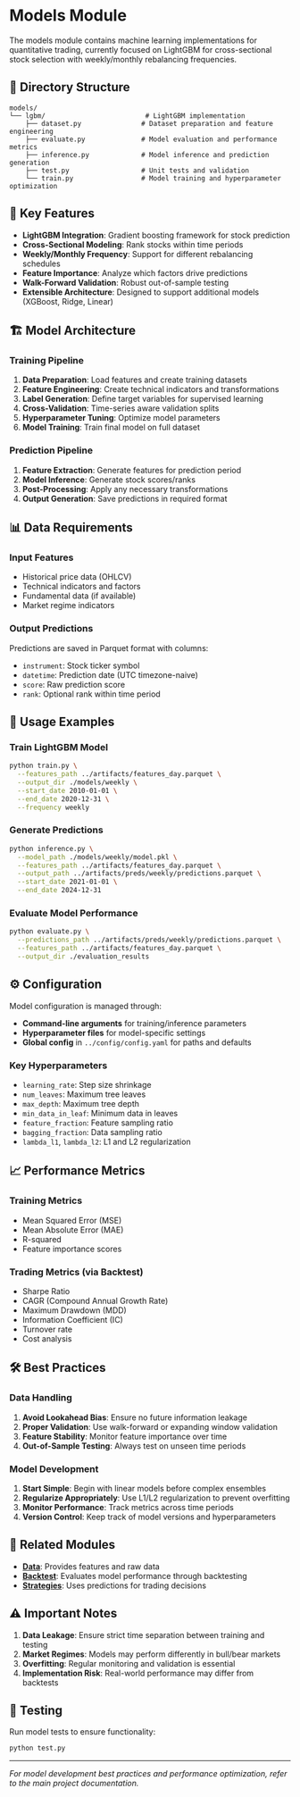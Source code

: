 # Models Module

The models module contains machine learning implementations for quantitative trading, currently focused on LightGBM for cross-sectional stock selection with weekly/monthly rebalancing frequencies.

## 📁 Directory Structure

```
models/
└── lgbm/                         # LightGBM implementation
    ├── dataset.py               # Dataset preparation and feature engineering
    ├── evaluate.py              # Model evaluation and performance metrics
    ├── inference.py             # Model inference and prediction generation
    ├── test.py                  # Unit tests and validation
    └── train.py                 # Model training and hyperparameter optimization
```

## 🎯 Key Features

- **LightGBM Integration**: Gradient boosting framework for stock prediction
- **Cross-Sectional Modeling**: Rank stocks within time periods
- **Weekly/Monthly Frequency**: Support for different rebalancing schedules
- **Feature Importance**: Analyze which factors drive predictions
- **Walk-Forward Validation**: Robust out-of-sample testing
- **Extensible Architecture**: Designed to support additional models (XGBoost, Ridge, Linear)

## 🏗️ Model Architecture

### Training Pipeline
1. **Data Preparation**: Load features and create training datasets
2. **Feature Engineering**: Create technical indicators and transformations
3. **Label Generation**: Define target variables for supervised learning
4. **Cross-Validation**: Time-series aware validation splits
5. **Hyperparameter Tuning**: Optimize model parameters
6. **Model Training**: Train final model on full dataset

### Prediction Pipeline
1. **Feature Extraction**: Generate features for prediction period
2. **Model Inference**: Generate stock scores/ranks
3. **Post-Processing**: Apply any necessary transformations
4. **Output Generation**: Save predictions in required format

## 📊 Data Requirements

### Input Features
- Historical price data (OHLCV)
- Technical indicators and factors
- Fundamental data (if available)
- Market regime indicators

### Output Predictions
Predictions are saved in Parquet format with columns:
- `instrument`: Stock ticker symbol
- `datetime`: Prediction date (UTC timezone-naive)
- `score`: Raw prediction score
- `rank`: Optional rank within time period

## 🚀 Usage Examples

### Train LightGBM Model
```bash
python train.py \
  --features_path ../artifacts/features_day.parquet \
  --output_dir ./models/weekly \
  --start_date 2010-01-01 \
  --end_date 2020-12-31 \
  --frequency weekly
```

### Generate Predictions
```bash
python inference.py \
  --model_path ./models/weekly/model.pkl \
  --features_path ../artifacts/features_day.parquet \
  --output_path ../artifacts/preds/weekly/predictions.parquet \
  --start_date 2021-01-01 \
  --end_date 2024-12-31
```

### Evaluate Model Performance
```bash
python evaluate.py \
  --predictions_path ../artifacts/preds/weekly/predictions.parquet \
  --features_path ../artifacts/features_day.parquet \
  --output_dir ./evaluation_results
```

## ⚙️ Configuration

Model configuration is managed through:
- **Command-line arguments** for training/inference parameters
- **Hyperparameter files** for model-specific settings
- **Global config** in `../config/config.yaml` for paths and defaults

### Key Hyperparameters
- `learning_rate`: Step size shrinkage
- `num_leaves`: Maximum tree leaves
- `max_depth`: Maximum tree depth
- `min_data_in_leaf`: Minimum data in leaves
- `feature_fraction`: Feature sampling ratio
- `bagging_fraction`: Data sampling ratio
- `lambda_l1`, `lambda_l2`: L1 and L2 regularization

## 📈 Performance Metrics

### Training Metrics
- Mean Squared Error (MSE)
- Mean Absolute Error (MAE)
- R-squared
- Feature importance scores

### Trading Metrics (via Backtest)
- Sharpe Ratio
- CAGR (Compound Annual Growth Rate)
- Maximum Drawdown (MDD)
- Information Coefficient (IC)
- Turnover rate
- Cost analysis

## 🛠️ Best Practices

### Data Handling
1. **Avoid Lookahead Bias**: Ensure no future information leakage
2. **Proper Validation**: Use walk-forward or expanding window validation
3. **Feature Stability**: Monitor feature importance over time
4. **Out-of-Sample Testing**: Always test on unseen time periods

### Model Development
1. **Start Simple**: Begin with linear models before complex ensembles
2. **Regularize Appropriately**: Use L1/L2 regularization to prevent overfitting
3. **Monitor Performance**: Track metrics across time periods
4. **Version Control**: Keep track of model versions and hyperparameters

## 🔗 Related Modules

- **[Data](../data/README.md)**: Provides features and raw data
- **[Backtest](../backtest/README.md)**: Evaluates model performance through backtesting
- **[Strategies](../strategies/README.md)**: Uses predictions for trading decisions

## ⚠️ Important Notes

1. **Data Leakage**: Ensure strict time separation between training and testing
2. **Market Regimes**: Models may perform differently in bull/bear markets
3. **Overfitting**: Regular monitoring and validation is essential
4. **Implementation Risk**: Real-world performance may differ from backtests

## 🧪 Testing

Run model tests to ensure functionality:
```bash
python test.py
```

---

*For model development best practices and performance optimization, refer to the main project documentation.*
